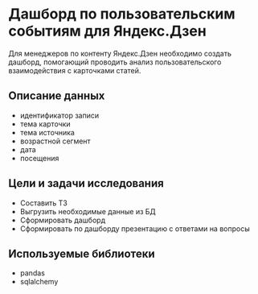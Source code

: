 # Дашборд по пользовательским событиям для Яндекс.Дзен
Для менеджеров по контенту Яндекс.Дзен необходимо создать дашборд, помогающий проводить анализ пользовательского взаимодействия с карточками статей.

## Описание данных
- идентификатор записи
- тема карточки
- тема источника
- возрастной сегмент
- дата
- посещения

## Цели и задачи исследования
- Составить ТЗ
- Выгрузить необходимые данные из БД
- Сформировать дашборд
- Сформировать по дашборду презентацию с ответами на вопросы

## Используемые библиотеки
- pandas
- sqlalchemy
